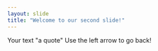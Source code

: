 ```yaml
---
layout: slide
title: "Welcome to our second slide!"
---
```

Your text  "a quote"
Use the left arrow to go back!
